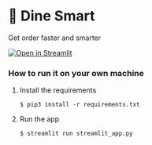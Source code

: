 # 🍲 Dine Smart

Get order faster and smarter

[![Open in Streamlit](https://static.streamlit.io/badges/streamlit_badge_black_white.svg)](https://blank-app-template.streamlit.app/)

### How to run it on your own machine

1. Install the requirements

   ```
   $ pip3 install -r requirements.txt
   ```

2. Run the app

   ```
   $ streamlit run streamlit_app.py
   ```
